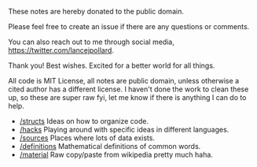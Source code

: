 
These notes are hereby donated to the public domain.

Please feel free to create an issue if there are any questions or comments.

You can also reach out to me through social media, https://twitter.com/lancejpollard.

Thank you! Best wishes. Excited for a better world for all things.

All code is MIT License, all notes are public domain, unless otherwise a cited author has a different license. I haven't done the work to clean these up, so these are super raw fyi, let me know if there is anything I can do to help.

- [/structs](structs) Ideas on how to organize code.
- [/hacks](hacks) Playing around with specific ideas in different languages.
- [/sources](sources) Places where lots of data exists.
- [/definitions](definitions) Mathematical definitions of common words.
- [/material](material) Raw copy/paste from wikipedia pretty much haha.
